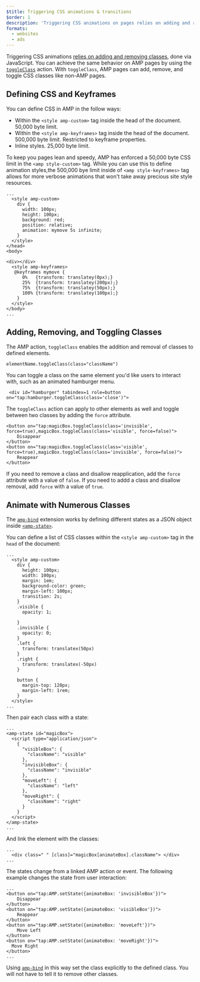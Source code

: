 ```yaml
---
$title: Triggering CSS animations & transitions
$order: 1
description: 'Triggering CSS animations on pages relies on adding and removing classes, done via JavaScript. You can achieve the same behavior on AMP pages by using the toggleClass action ...'
formats:
  - websites
  - ads
---
```


Triggering CSS animations [relies on adding and removing classes](https://developer.mozilla.org/en-US/docs/Web/CSS/CSS_Animations/Using_CSS_animations), done via JavaScript. You can achieve the same behavior on AMP pages by using the [`toggleClass`](/content/amp-dev/documentation/guides-and-tutorials/learn/amp-actions-and-events.md#*-(all-elements)) action. With `toggleClass`, AMP pages can add, remove, and toggle CSS classes like non-AMP pages.

## Defining CSS and Keyframes

You can define CSS in AMP in the follow ways:

*   Within the `<style amp-custom>` tag inside the head of the document. 50,000 byte limit.
*   Within the `<style amp-keyframes>` tag inside the head of the document. 500,000 byte limit. Restricted to keyframe properties.
*   Inline styles. 25,000 byte limit.

To keep you pages lean and speedy, AMP has enforced a 50,000 byte CSS limit in the `<amp style-custom>` tag. While you can use this to define animation styles,the 500,000 bye limit inside of `<amp style-keyframes>` tag allows for more verbose animations that won't take away precious site style resources.

```
...
  <style amp-custom>
    div {
      width: 100px;
      height: 100px;
      background: red;
      position: relative;
      animation: mymove 5s infinite;
    }
  </style>
</head>
<body>

<div></div>
  <style amp-keyframes>
   @keyframes mymove {
      0%   {transform: translatey(0px);}
      25%  {transform: translatey(200px);}
      75%  {transform: translatey(50px);}
      100% {transform: translatey(100px);}
    }
  </style>
</body>
...
```

## Adding, Removing, and Toggling Classes

The AMP action, `toggleClass` enables the addition and removal of classes to defined elements.

```
elementName.toggleClass(class="className")
```

You can toggle a class on the same element you'd like users to interact with, such as an animated hamburger menu.

```
 <div id="hamburger" tabindex=1 role=button on="tap:hamburger.toggleClass(class='close')">

```
The `toggleClass` action can apply to other elements as well and toggle between two classes by adding the `force` attribute.

```
<button on="tap:magicBox.toggleClass(class='invisible', force=true),magicBox.toggleClass(class='visible', force=false)">
    Disappear
</button>
<button on="tap:magicBox.toggleClass(class='visible', force=true),magicBox.toggleClass(class='invisible', force=false)">
    Reappear
</button>
```

If you need to remove a class and disallow reapplication, add the `force` attribute with a value of `false`. If you need to addd a class and disallow removal, add `force` with a value of `true`.

## Animate with Numerous Classes

The [`amp-bind`](../../../../documentation/components/reference/amp-bind.md) extension works by defining different states as a JSON object inside [`<amp-state>`](../../../../documentation/components/reference/amp-bind.md#state).

You can define a list of CSS classes within the `<style amp-custom>` tag in the `head` of the document:

```
...
  <style amp-custom>
    div {
      height: 100px;
      width: 100px;
      margin: 1em;
      background-color: green;
      margin-left: 100px;
      transition: 2s;
    }
    .visible {
      opacity: 1;

    }
    .invisible {
      opacity: 0;
    }
    .left {
      transform: translatex(50px)
    }
    .right {
      transform: translatex(-50px)
    }

    button {
      margin-top: 120px;
      margin-left: 1rem;
    }
  </style>
...
```

Then pair each class with a state:

```
...
<amp-state id="magicBox">
  <script type="application/json">
    {
      "visibleBox": {
        "className": "visible"
      },
      "invisibleBox": {
        "className": "invisible"
      },
      "moveLeft": {
        "className": "left"
      },
      "moveRight": {
        "className": "right"
      }
    }
  </script>
</amp-state>
...
```
And link the element with the classes:

```
...
  <div class=" " [class]="magicBox[animateBox].className"> </div>
...
```

The states change from a linked AMP action or event. The following example changes the state from user interaction:

```
...
<button on="tap:AMP.setState({animateBox: 'invisibleBox'})">
    Disappear
</button>
<button on="tap:AMP.setState({animateBox: 'visibleBox'})">
    Reappear
</button>
<button on="tap:AMP.setState({animateBox: 'moveLeft'})">
    Move Left
</button>
<button on="tap:AMP.setState({animateBox: 'moveRight'})">
  Move Right
</button>
...
```

Using [`amp-bind`](../../../../documentation/components/reference/amp-bind.md) in this way set the class explicitly to the defined class. You will not have to tell it to remove other classes.

